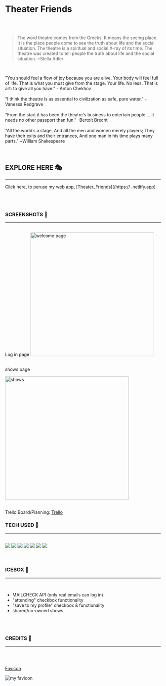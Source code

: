 # Theater Friends 


<br>
<br>

> The word theatre comes from the Greeks. It means the seeing place. It is the place people come to see the truth about life and the social situation. The theatre is a spiritual and social X-ray of its time. The theatre was created to tell people the truth about life and the social situation. ~Stella Adler 

<br>

"You should feel a flow of joy because you are alive. Your body will feel full of life. That is what you must give from the stage. Your life. No less. That is art: to give all you have." - Anton Chekhov<br><br>
"I think the theatre is as essential to civilization as safe, pure water." -Vanessa Redgrave
<br>
<br>
"From the start it has been the theatre's business to entertain people ... it needs no other passport than fun." -Bertolt Brecht
<br><br>
"All the world’s a stage,
And all the men and women merely players;
They have their exits and their entrances,
And one man in his time plays many parts."
~William Shakespeare
<br>
<br>
<br>

## EXPLORE HERE  🎭
___________________

Click here, to peruse my web app, [Theater_Friends](/https:// .netlify.app)

<br>
<br>

### SCREENSHOTS 📸
___________
<br>
Log in page


<img src ="https://imgur.com/ .png" alt="welcome page" width="400"/>
<br>
<br>

shows page



<img src ="https://" alt="shows" width="400"/>
<br>
<br>

Trello Board/Planning: [Trello](https://trello.com/b/areQ48Dy/theaterfriends)
<br>


### TECH USED 👯
________________


<br>
 <img src="https://img.shields.io/badge/React-20232A?style=for-the-badge&logo=react&logoColor=61DAFB">
 <img src="https://img.shields.io/badge/HTML5-E34F26?style=for-the-badge&logo=html5&logoColor=white">
 <img src="https://img.shields.io/badge/CSS3-1572B6?style=for-the-badge&logo=css3&logoColor=white">
 <img src="https://img.shields.io/badge/JavaScript-F7DF1E?style=for-the-badge&logo=javascript&logoColor=black">
 <img src="https://img.shields.io/badge/GitHub-100000?style=for-the-badge&logo=github&logoColor=white">
 <img src="https://img.shields.io/badge/Node.js-43853D?style=for-the-badge&logo=node.js&logoColor=white">
 <img src="https://img.shields.io/badge/Netlify-00C7B7?style=for-the-badge&logo=netlify&logoColor=white">

 <br>

 

<br>
<br>

### ICEBOX 🧊
___________________
<br>

- MAILCHECK API (only real emails can log in)
- "attending" checkbox functionality
- "save to my profile" checkbox & functionality
- shared/co-owned shows


<br>
<br>

### CREDITS 🎫
______________________________


<br>
<br>

[Favicon]()

![my favicon](/favicon.png)

